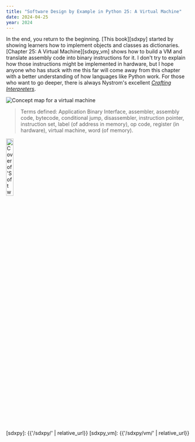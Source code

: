 ```yaml
---
title: "Software Design by Example in Python 25: A Virtual Machine"
date: 2024-04-25
year: 2024
---
```


In the end, you return to the beginning.
[This book][sdxpy] started
by showing learners how to implement objects and classes as dictionaries.
[Chapter 25: A Virtual Machine][sdxpy_vm] shows how to build a VM
and translate assembly code into binary instructions for it.
I don't try to explain how those instructions might be implemented in hardware,
but I hope anyone who has stuck with me this far
will come away from this chapter
with a better understanding of how languages like Python work.
For those who want to go deeper,
there is always Nystrom's excellent [*Crafting Interpreters*][crafting_interpreters].

<img class="centered" src="{{'/sdxpy/vm/concept_map.svg' | relative_url}}" alt="Concept map for a virtual machine"/>

> Terms defined: Application Binary Interface, assembler, assembly code, bytecode, conditional jump, disassembler, instruction pointer, instruction set, label (of address in memory), op code, register (in hardware), virtual machine, word (of memory).

<a href="https://www.routledge.com/Software-Design-by-Example-A-Tool-Based-Introduction-with-Python/Wilson/p/book/9781032725215"><img src="{{'/sdxpy/sdxpy-cover.png' | relative_url}}" alt="Cover of 'Software Design by Example'" width="20%" class="centered">
</a>

[crafting_interpreters]: https://craftinginterpreters.com/
[sdxpy]: {{'/sdxpy/' | relative_url}}
[sdxpy_vm]: {{'/sdxpy/vm/' | relative_url}}

